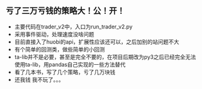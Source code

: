 ## 亏了三万亏钱的策略大！公！开！
* 主要代码在trader_v2中，入口为run_trader_v2.py
* 采用事件驱动，处理速度没啥问题
* 目前直接入了huobi的api，扩展性应该还可以，之后加别的站问题不大
* 有个简单的回测类，做些简单的小回测
* ta-lib并不是必要，甚至是完全不要的，在项目后期改为py3之后已经完全无法使用ta-lib，用pandas自己实现的一些方法替代
* 看了几本书，写了几个策略，亏了几万块钱
* 还我钱 我不玩了。。。
